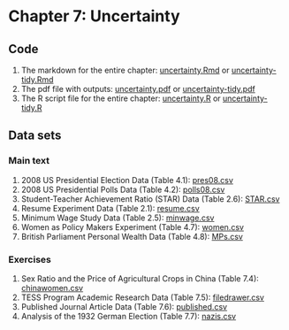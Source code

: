 # Chapter 7: Uncertainty

## Code
1. The markdown for the entire chapter: [uncertainty.Rmd](uncertainty.Rmd) or [uncertainty-tidy.Rmd](uncertainty-tidy.Rmd)
2. The pdf file with outputs: [uncertainty.pdf](uncertainty.pdf) or [uncertainty-tidy.pdf](uncertainty-tidy.pdf)
3. The R script file for the entire chapter: [uncertainty.R](uncertainty.R) or [uncertainty-tidy.R](uncertainty-tidy.R)

## Data sets
### Main text
1. 2008 US Presidential Election Data (Table 4.1): [pres08.csv](pres08.csv)
2. 2008 US Presidential Polls Data (Table 4.2): [polls08.csv](polls08.csv)
3. Student-Teacher Achievement Ratio (STAR) Data (Table 2.6): [STAR.csv](STAR.csv)
4. Resume Experiment Data (Table 2.1): [resume.csv](resume.csv)
5. Minimum Wage Study Data (Table 2.5): [minwage.csv](minwage.csv)
6. Women as Policy Makers Experiment (Table 4.7): [women.csv](women.csv)
7. British Parliament Personal Wealth Data (Table 4.8): [MPs.csv](MPs.csv)

### Exercises
1. Sex Ratio and the Price of Agricultural Crops in China (Table 7.4): [chinawomen.csv](chinawomen.csv) 
2. TESS Program Academic Research Data (Table 7.5): [filedrawer.csv](filedrawer.csv)
3. Published Journal Article Data (Table 7.6): [published.csv](published.csv)
4. Analysis of the 1932 German Election (Table 7.7): [nazis.csv](nazis.csv) 
